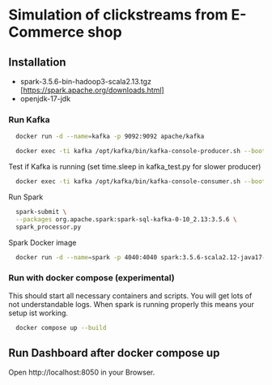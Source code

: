 # Simulation of clickstreams from E-Commerce shop

## Installation

 - spark-3.5.6-bin-hadoop3-scala2.13.tgz [https://spark.apache.org/downloads.html]
 - openjdk-17-jdk 

### Run Kafka
```bash 
  docker run -d --name=kafka -p 9092:9092 apache/kafka 
```
```bash 
  docker exec -ti kafka /opt/kafka/bin/kafka-console-producer.sh --bootstrap-server :9092 --topic clickstream
```
Test if Kafka is running (set time.sleep in kafka_test.py for slower producer)
```bash 
  docker exec -ti kafka /opt/kafka/bin/kafka-console-consumer.sh --bootstrap-server :9092 --topic clickstream --from-beginning
```

Run Spark
```bash 
  spark-submit \
  --packages org.apache.spark:spark-sql-kafka-0-10_2.13:3.5.6 \
  spark_processor.py 
```

Spark Docker image
```bash 
  docker run -d --name=spark -p 4040:4040 spark:3.5.6-scala2.12-java17-python3-ubuntu
```

### Run with docker compose (experimental)
This should start all necessary containers and scripts. You will get lots
of not understandable logs. When spark is running properly this means your setup ist working.
```bash 
  docker compose up --build
```

## Run Dashboard after docker compose up

Open http://localhost:8050 in your Browser.